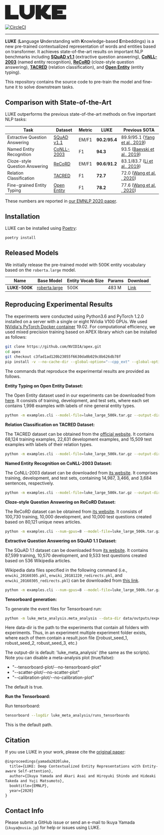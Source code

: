 <img src="resources/luke_logo.png" width="200" alt="LUKE">

[![CircleCI](https://circleci.com/gh/studio-ousia/luke.svg?style=svg&circle-token=49524bfde04659b8b54509f7e0f06ec3cf38f15e)](https://circleci.com/gh/studio-ousia/luke)

---

**LUKE** (**L**anguage **U**nderstanding with **K**nowledge-based
**E**mbeddings) is a new pre-trained contextualized representation of words and
entities based on transformer. It achieves state-of-the-art results on important
NLP benchmarks including
**[SQuAD v1.1](https://rajpurkar.github.io/SQuAD-explorer/)** (extractive
question answering),
**[CoNLL-2003](https://www.clips.uantwerpen.be/conll2003/ner/)** (named entity
recognition), **[ReCoRD](https://sheng-z.github.io/ReCoRD-explorer/)**
(cloze-style question answering),
**[TACRED](https://nlp.stanford.edu/projects/tacred/)** (relation
classification), and
**[Open Entity](https://www.cs.utexas.edu/~eunsol/html_pages/open_entity.html)**
(entity typing).

This repository contains the source code to pre-train the model and fine-tune it
to solve downstream tasks.

## Comparison with State-of-the-Art

LUKE outperforms the previous state-of-the-art methods on five important NLP
tasks:

| Task                           | Dataset                                                                      | Metric | LUKE              | Previous SOTA                                                             |
| ------------------------------ | ---------------------------------------------------------------------------- | ------ | ----------------- | ------------------------------------------------------------------------- |
| Extractive Question Answering  | [SQuAD v1.1](https://rajpurkar.github.io/SQuAD-explorer/)                    | EM/F1  | **90.2**/**95.4** | 89.9/95.1 ([Yang et al., 2019](https://arxiv.org/abs/1906.08237))         |
| Named Entity Recognition       | [CoNLL-2003](https://www.clips.uantwerpen.be/conll2003/ner/)                 | F1     | **94.3**          | 93.5 ([Baevski et al., 2019](https://arxiv.org/abs/1903.07785))           |
| Cloze-style Question Answering | [ReCoRD](https://sheng-z.github.io/ReCoRD-explorer/)                         | EM/F1  | **90.6**/**91.2** | 83.1/83.7 ([Li et al., 2019](https://www.aclweb.org/anthology/D19-6011/)) |
| Relation Classification        | [TACRED](https://nlp.stanford.edu/projects/tacred/)                          | F1     | **72.7**          | 72.0 ([Wang et al. , 2020](https://arxiv.org/abs/2002.01808))             |
| Fine-grained Entity Typing     | [Open Entity](https://www.cs.utexas.edu/~eunsol/html_pages/open_entity.html) | F1     | **78.2**          | 77.6 ([Wang et al. , 2020](https://arxiv.org/abs/2002.01808))             |

These numbers are reported in
[our EMNLP 2020 paper](https://arxiv.org/abs/2010.01057).

## Installation

LUKE can be installed using [Poetry](https://python-poetry.org/):

```bash
poetry install
```

## Released Models

We initially release the pre-trained model with 500K entity vocabulary based on
the `roberta.large` model.

| Name          | Base Model                                                                                          | Entity Vocab Size | Params | Download                                                                                   |
| ------------- | --------------------------------------------------------------------------------------------------- | ----------------- | ------ | ------------------------------------------------------------------------------------------ |
| **LUKE-500K** | [roberta.large](https://github.com/pytorch/fairseq/tree/master/examples/roberta#pre-trained-models) | 500K              | 483 M  | [Link](https://drive.google.com/file/d/1S7smSBELcZWV7-slfrb94BKcSCCoxGfL/view?usp=sharing) |

## Reproducing Experimental Results

The experiments were conducted using Python3.6 and PyTorch 1.2.0 installed on a
server with a single or eight NVidia V100 GPUs. We used
[NVidia's PyTorch Docker container](https://ngc.nvidia.com/catalog/containers/nvidia:pytorch)
19.02. For computational efficiency, we used mixed precision training based on
APEX library which can be installed as follows:

```bash
git clone https://github.com/NVIDIA/apex.git
cd apex
git checkout c3fad1ad120b23055f6630da0b029c8b626db78f
pip install -v --no-cache-dir --global-option="--cpp_ext" --global-option="--cuda_ext" .
```

The commands that reproduce the experimental results are provided as follows.

**Entity Typing on Open Entity Dataset:**

The Open Entity dataset used in our experiments can be downloaded from
[here](https://github.com/thunlp/ERNIE). It consists of training, development,
and test sets, where each set contains 1,998 examples with labels of nine
general entity types.

```bash
python -m examples.cli --model-file=luke_large_500k.tar.gz --output-dir=<OUTPUT_DIR> entity-typing run --data-dir=<DATA_DIR> --fp16 --train-batch-size=2 --gradient-accumulation-steps=2 --learning-rate=1e-5 --num-train-epochs=3
```

**Relation Classification on TACRED Dataset:**

The TACRED dataset can be obtained from the
[official website](https://nlp.stanford.edu/projects/tacred/). It contains
68,124 training examples, 22,631 development examples, and 15,509 test examples
with labels of their relation types.

```bash
python -m examples.cli --model-file=luke_large_500k.tar.gz --output-dir=<OUTPUT_DIR> relation-classification run --data-dir=<DATA_DIR> --fp16 --train-batch-size=4 --gradient-accumulation-steps=8 --learning-rate=1e-5 --num-train-epochs=5
```

**Named Entity Recognition on CoNLL-2003 Dataset:**

The CoNLL-2003 dataset can be downloaded from
[its website](https://www.clips.uantwerpen.be/conll2003/ner/). It comprises
training, development, and test sets, containing 14,987, 3,466, and 3,684
sentences, respectively.

```bash
python -m examples.cli --model-file=luke_large_500k.tar.gz --output-dir=<OUTPUT_DIR> ner run --data-dir=<DATA_DIR> --fp16 --train-batch-size=2 --gradient-accumulation-steps=2 --learning-rate=1e-5 --num-train-epochs=5
```

**Cloze-style Question Answering on ReCoRD Dataset:**

The ReCoRD dataset can be obtained from
[its website](https://sheng-z.github.io/ReCoRD-explorer/). It consists of
100,730 training, 10,000 development, and 10,000 test questions created based on
80,121 unique news articles.

```bash
python -m examples.cli --num-gpus=8 --model-file=luke_large_500k.tar.gz --output-dir=<OUTPUT_DIR> entity-span-qa run --data-dir=<DATA_DIR> --fp16 --train-batch-size=1 --gradient-accumulation-steps=4 --learning-rate=1e-5 --num-train-epochs=2
```

**Extractive Question Answering on SQuAD 1.1 Dataset:**

The SQuAD 1.1 dataset can be downloaded from
[its website](https://rajpurkar.github.io/SQuAD-explorer/). It contains 87,599
training, 10,570 development, and 9,533 test questions created based on 536
Wikipedia articles.

Wikipedia data files specified in the following command (i.e.,
`enwiki_20160305.pkl`, `enwiki_20181220_redirects.pkl`, and
`enwiki_20160305_redirects.pkl`) can be downloaded from
[this link](https://drive.google.com/file/d/129tDJ3ev6IdbJiKOmO6GTgNANunhO_vt/view?usp=sharing).

```bash
python -m examples.cli --num-gpus=8 --model-file=luke_large_500k.tar.gz --output-dir=<OUTPUT_DIR> reading-comprehension run --data-dir=<DATA_DIR> --wiki-link-db-file=enwiki_20160305.pkl --model-redirects-file=enwiki_20181220_redirects.pkl --link-redirects-file=enwiki_20160305_redirects.pkl --fp16 --no-negative --train-batch-size=2 --gradient-accumulation-steps=3 --learning-rate=15e-6 --num-train-epochs=2
```


**Tensorboard generation:**

To generate the event files for Tensorboard run: 
```bash
python -m luke_meta_analysis.meta_analysis --data-dir data/outputs/experiment_output 
```

Here data-dir is the path to the experiments that contain all folders with experiments. Thus, in an experiment multiple experiment folder exists, where each of them contain a result.json file ([robust_seed_1, robust_seed_2, robust_seed_3, etc.)

The output-dir is default: 'luke_meta_analysis' (the same as the scripts). Note you can disable a meta-analysis plot (true/false): 
- "--tensorboard-plot/--no-tensorboard-plot" 
- "--scatter-plot/--no-scatter-plot"
- "--calibration-plot/--no-calibration-plot"

The default is true.

**Run the Tensorboard:**

Run tensorboard: 

```bash
tensorboard --logdir luke_meta_analysis/runs_tensorboards
```

This is the default path.

## Citation

If you use LUKE in your work, please cite the
[original paper](https://arxiv.org/abs/2010.01057):

```
@inproceedings{yamada2020luke,
  title={LUKE: Deep Contextualized Entity Representations with Entity-aware Self-attention},
  author={Ikuya Yamada and Akari Asai and Hiroyuki Shindo and Hideaki Takeda and Yuji Matsumoto},
  booktitle={EMNLP},
  year={2020}
}
```

## Contact Info

Please submit a GitHub issue or send an e-mail to Ikuya Yamada
(`ikuya@ousia.jp`) for help or issues using LUKE.



